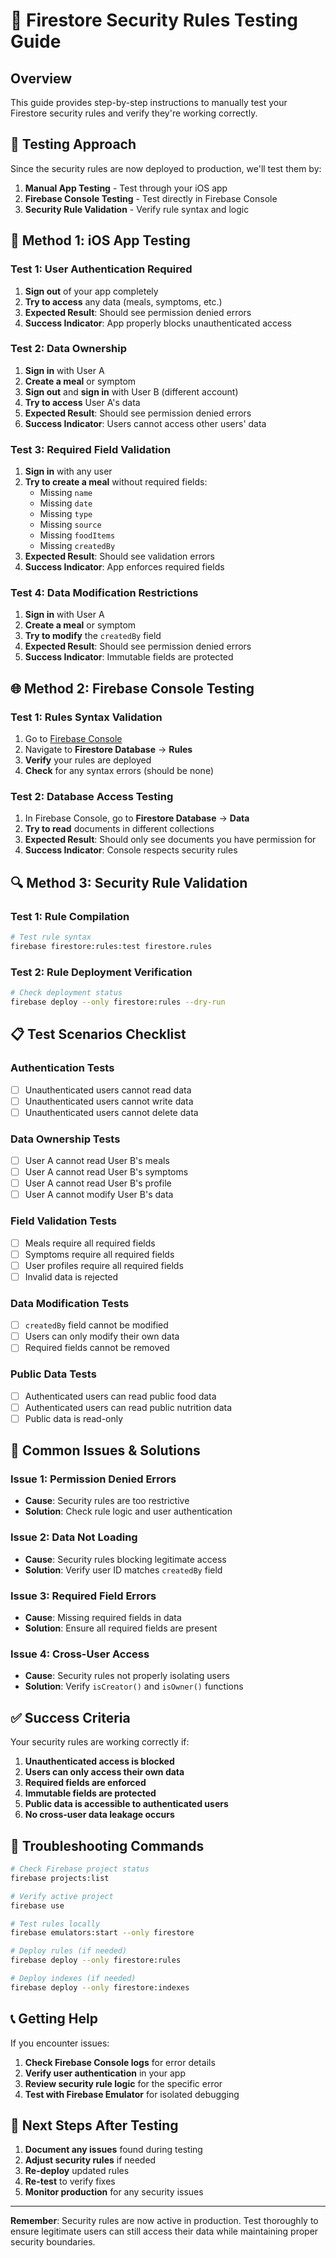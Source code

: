 # 🔐 Firestore Security Rules Testing Guide

## Overview

This guide provides step-by-step instructions to manually test your Firestore security rules and verify they're working correctly.

## 🧪 **Testing Approach**

Since the security rules are now deployed to production, we'll test them by:
1. **Manual App Testing** - Test through your iOS app
2. **Firebase Console Testing** - Test directly in Firebase Console
3. **Security Rule Validation** - Verify rule syntax and logic

## 📱 **Method 1: iOS App Testing**

### **Test 1: User Authentication Required**
1. **Sign out** of your app completely
2. **Try to access** any data (meals, symptoms, etc.)
3. **Expected Result**: Should see permission denied errors
4. **Success Indicator**: App properly blocks unauthenticated access

### **Test 2: Data Ownership**
1. **Sign in** with User A
2. **Create a meal** or symptom
3. **Sign out** and **sign in** with User B (different account)
4. **Try to access** User A's data
5. **Expected Result**: Should see permission denied errors
6. **Success Indicator**: Users cannot access other users' data

### **Test 3: Required Field Validation**
1. **Sign in** with any user
2. **Try to create a meal** without required fields:
   - Missing `name`
   - Missing `date`
   - Missing `type`
   - Missing `source`
   - Missing `foodItems`
   - Missing `createdBy`
3. **Expected Result**: Should see validation errors
4. **Success Indicator**: App enforces required fields

### **Test 4: Data Modification Restrictions**
1. **Sign in** with User A
2. **Create a meal** or symptom
3. **Try to modify** the `createdBy` field
4. **Expected Result**: Should see permission denied errors
5. **Success Indicator**: Immutable fields are protected

## 🌐 **Method 2: Firebase Console Testing**

### **Test 1: Rules Syntax Validation**
1. Go to [Firebase Console](https://console.firebase.google.com/project/gutcheck-42d90)
2. Navigate to **Firestore Database** → **Rules**
3. **Verify** your rules are deployed
4. **Check** for any syntax errors (should be none)

### **Test 2: Database Access Testing**
1. In Firebase Console, go to **Firestore Database** → **Data**
2. **Try to read** documents in different collections
3. **Expected Result**: Should only see documents you have permission for
4. **Success Indicator**: Console respects security rules

## 🔍 **Method 3: Security Rule Validation**

### **Test 1: Rule Compilation**
```bash
# Test rule syntax
firebase firestore:rules:test firestore.rules
```

### **Test 2: Rule Deployment Verification**
```bash
# Check deployment status
firebase deploy --only firestore:rules --dry-run
```

## 📋 **Test Scenarios Checklist**

### **Authentication Tests**
- [ ] Unauthenticated users cannot read data
- [ ] Unauthenticated users cannot write data
- [ ] Unauthenticated users cannot delete data

### **Data Ownership Tests**
- [ ] User A cannot read User B's meals
- [ ] User A cannot read User B's symptoms
- [ ] User A cannot read User B's profile
- [ ] User A cannot modify User B's data

### **Field Validation Tests**
- [ ] Meals require all required fields
- [ ] Symptoms require all required fields
- [ ] User profiles require all required fields
- [ ] Invalid data is rejected

### **Data Modification Tests**
- [ ] `createdBy` field cannot be modified
- [ ] Users can only modify their own data
- [ ] Required fields cannot be removed

### **Public Data Tests**
- [ ] Authenticated users can read public food data
- [ ] Authenticated users can read public nutrition data
- [ ] Public data is read-only

## 🚨 **Common Issues & Solutions**

### **Issue 1: Permission Denied Errors**
- **Cause**: Security rules are too restrictive
- **Solution**: Check rule logic and user authentication

### **Issue 2: Data Not Loading**
- **Cause**: Security rules blocking legitimate access
- **Solution**: Verify user ID matches `createdBy` field

### **Issue 3: Required Field Errors**
- **Cause**: Missing required fields in data
- **Solution**: Ensure all required fields are present

### **Issue 4: Cross-User Access**
- **Cause**: Security rules not properly isolating users
- **Solution**: Verify `isCreator()` and `isOwner()` functions

## ✅ **Success Criteria**

Your security rules are working correctly if:

1. **Unauthenticated access is blocked**
2. **Users can only access their own data**
3. **Required fields are enforced**
4. **Immutable fields are protected**
5. **Public data is accessible to authenticated users**
6. **No cross-user data leakage occurs**

## 🔧 **Troubleshooting Commands**

```bash
# Check Firebase project status
firebase projects:list

# Verify active project
firebase use

# Test rules locally
firebase emulators:start --only firestore

# Deploy rules (if needed)
firebase deploy --only firestore:rules

# Deploy indexes (if needed)
firebase deploy --only firestore:indexes
```

## 📞 **Getting Help**

If you encounter issues:

1. **Check Firebase Console logs** for error details
2. **Verify user authentication** in your app
3. **Review security rule logic** for the specific error
4. **Test with Firebase Emulator** for isolated debugging

## 🎯 **Next Steps After Testing**

1. **Document any issues** found during testing
2. **Adjust security rules** if needed
3. **Re-deploy** updated rules
4. **Re-test** to verify fixes
5. **Monitor production** for any security issues

---

**Remember**: Security rules are now active in production. Test thoroughly to ensure legitimate users can still access their data while maintaining proper security boundaries.
